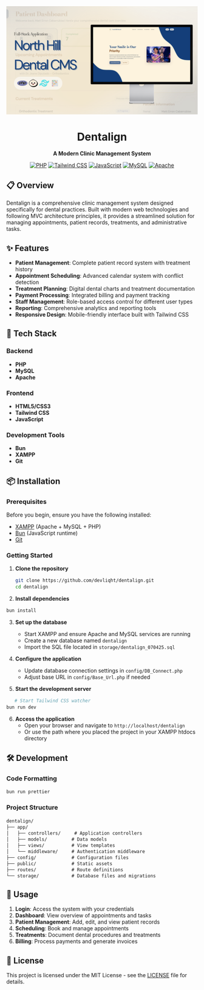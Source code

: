 <div align="center">
  <img src="public/cover.png" alt="Dentalign Cover" width="800"/>

# Dentalign
  
  **A Modern Clinic Management System**
  
  [![PHP](https://img.shields.io/badge/PHP-777BB4?style=for-the-badge&logo=php&logoColor=white)](https://php.net/)
  [![Tailwind CSS](https://img.shields.io/badge/Tailwind_CSS-38B2AC?style=for-the-badge&logo=tailwind-css&logoColor=white)](https://tailwindcss.com/)
  [![JavaScript](https://img.shields.io/badge/JavaScript-F7DF1E?style=for-the-badge&logo=javascript&logoColor=black)](https://javascript.com/)
  [![MySQL](https://img.shields.io/badge/MySQL-4479A1?style=for-the-badge&logo=mysql&logoColor=white)](https://mysql.com/)
  [![Apache](https://img.shields.io/badge/Apache-D22128?style=for-the-badge&logo=apache&logoColor=white)](https://apache.org/)
  
</div>

## 📋 Overview

Dentalign is a comprehensive clinic management system designed specifically for dental practices. Built with modern web technologies and following MVC architecture principles, it provides a streamlined solution for managing appointments, patient records, treatments, and administrative tasks.

## ✨ Features

- **Patient Management**: Complete patient record system with treatment history
- **Appointment Scheduling**: Advanced calendar system with conflict detection
- **Treatment Planning**: Digital dental charts and treatment documentation
- **Payment Processing**: Integrated billing and payment tracking
- **Staff Management**: Role-based access control for different user types
- **Reporting**: Comprehensive analytics and reporting tools
- **Responsive Design**: Mobile-friendly interface built with Tailwind CSS

## 🚀 Tech Stack

### Backend
- **PHP**
- **MySQL**
- **Apache**

### Frontend
- **HTML5/CSS3**
- **Tailwind CSS**
- **JavaScript**

### Development Tools
- **Bun**
- **XAMPP**
- **Git**

## 📦 Installation

### Prerequisites

Before you begin, ensure you have the following installed:
- [XAMPP](https://www.apachefriends.org/download.html) (Apache + MySQL + PHP)
- [Bun](https://bun.sh/) (JavaScript runtime)
- [Git](https://git-scm.com/)

### Getting Started

1. **Clone the repository**
   ```bash
   git clone https://github.com/devliqht/dentalign.git
   cd dentalign
   ```

2. **Install dependencies**
```bash
bun install
```

3. **Set up the database**
   - Start XAMPP and ensure Apache and MySQL services are running
   - Create a new database named `dentalign`
   - Import the SQL file located in `storage/dentalign_070425.sql`

4. **Configure the application**
   - Update database connection settings in `config/DB_Connect.php`
   - Adjust base URL in `config/Base_Url.php` if needed

5. **Start the development server**
```bash
   # Start Tailwind CSS watcher
bun run dev
```

6. **Access the application**
   - Open your browser and navigate to `http://localhost/dentalign`
   - Or use the path where you placed the project in your XAMPP htdocs directory

## 🛠️ Development

### Code Formatting
```bash
bun run prettier
```

### Project Structure
```
dentalign/
├── app/
│   ├── controllers/     # Application controllers
│   ├── models/         # Data models
│   ├── views/          # View templates
│   └── middleware/     # Authentication middleware
├── config/             # Configuration files
├── public/             # Static assets
├── routes/             # Route definitions
└── storage/            # Database files and migrations
```

## 📱 Usage

1. **Login**: Access the system with your credentials
2. **Dashboard**: View overview of appointments and tasks
3. **Patient Management**: Add, edit, and view patient records
4. **Scheduling**: Book and manage appointments
5. **Treatments**: Document dental procedures and treatments
6. **Billing**: Process payments and generate invoices

## 📄 License

This project is licensed under the MIT License - see the [LICENSE](LICENSE) file for details.

